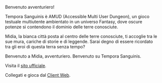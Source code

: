 Benvenuto avventuriero!

Tempora Sanguinis è AMUD (Accessible Multi User Dungeon), un gioco testuale multiutente ambientato in un universo Fantasy, dove oscure potenze si contendono il dominio delle terre conosciute.

Midia, la bianca città posta al centro delle terre conosciute, ti accoglie tra le sue mura, cariche di storie e di leggende.
Sarai degno di essere ricordato tra gli eroi di questa terra senza tempo?

Benvenuto a Midia, avventuriero. Benvenuto su Tempora Sanguinis.

Visita il [sito ufficiale](https://temporasanguinis.it).

Collegati e gioca dal [Client Web](https://temporasanguinis.it/client).
